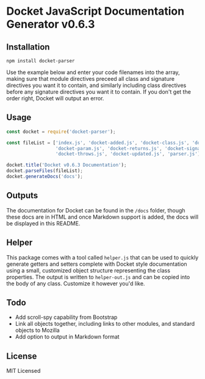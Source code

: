 # Docket JavaScript Documentation Generator v0.6.3

## Installation

`npm install docket-parser`

Use the example below and
enter your code filenames into the array, making sure that module directives preceed all class and signature
directives you want it to contain, and similarly including class directives before any signature directives
you want it to contain.  If you don't get the order right, Docket will output an error.

## Usage

```javascript
const docket = require('docket-parser');

const fileList = ['index.js', 'docket-added.js', 'docket-class.js', 'docket-module.js', 
                  'docket-param.js', 'docket-returns.js', 'docket-signature.js', 'docket-status.js', 
                  'docket-throws.js', 'docket-updated.js', 'parser.js'];

docket.title('Docket v0.6.3 Documentation');
docket.parseFiles(fileList);
docket.generateDocs('docs');
```

## Outputs

The documentation for Docket can be found in the `/docs` folder, though these docs are in HTML and once
Markdown support is added, the docs will be displayed in this README.

## Helper

This package comes with a tool called `helper.js` that can be used to quickly generate getters and setters
complete with Docket style documentation using a small, customized object structure representing the class
properties.  The output is written to `helper-out.js` and can be copied into the body of any class.  Customize
it however you'd like.

## Todo

* Add scroll-spy capability from Bootstrap
* Link all objects together, including links to other modules, and standard objects to Mozilla
* Add option to output in Markdown format

## License

MIT Licensed
